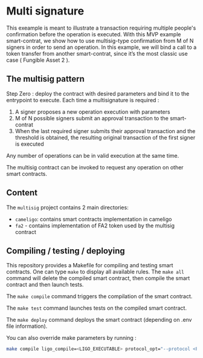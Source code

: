 # Multi signature

This exeample is meant to illustrate a transaction requiring multiple people's confirmation before the operation is executed. With this MVP example smart-contrat, we show how to use multisig-type confirmation from M of N signers in order to send an operation. In this example, we will bind a call to a token transfer from another smart-contrat, since it’s the most classic use case ( Fungible Asset 2 ).

## The multisig pattern

Step Zero : deploy the contract with desired parameters and bind it to the entrypoint to execute. Each time a multisignature is required :

1. A signer proposes a new operation execution with parameters
2. M of N possible signers submit an approval transaction to the smart-contrat
3. When the last required signer submits their approval transaction and the threshold is obtained, the resulting original transaction of the first signer is executed

Any number of operations can be in valid execution at the same time.

The multisig contract can be invoked to request any operation on other smart contracts.

## Content

The `multisig` project contains 2 main directories:
- `cameligo`: contains smart contracts implementation in cameligo
- `fa2` - contains implementation of FA2 token used by the multisig contract

## Compiling / testing / deploying

This repository provides a Makefile for compiling and testing smart contracts. One can type `make` to display all available rules.
The `make all` command will delete the compiled smart contract, then compile the smart contract and then launch tests.

The `make compile` command triggers the compilation of the smart contract.

The `make test` command launches tests on the compiled smart contract.

The `make deploy` command deploys the smart contract (depending on .env file information).

You can also override make parameters by running :
```sh
make compile ligo_compile=<LIGO_EXECUTABLE> protocol_opt="--protocol <PROTOCOL>"
```
